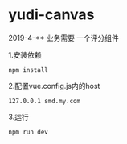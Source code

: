 # yudi-canvas
2019-4-** 业务需要 一个评分组件

1.安装依赖
```
npm install
```

2.配置vue.config.js内的host
```
127.0.0.1 smd.my.com
```
3.运行
```
npm run dev
```
